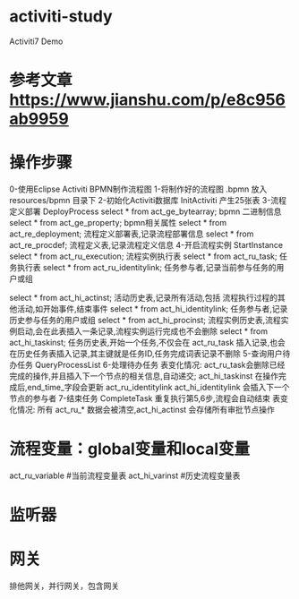 # activiti-study
Activiti7 Demo
# 参考文章 https://www.jianshu.com/p/e8c956ab9959

# 操作步骤
0-使用Eclipse Activiti BPMN制作流程图
1-将制作好的流程图 .bpmn 放入 resources/bpmn 目录下
2-初始化Activiti数据库 InitActiviti 产生25张表
3-流程定义部署  DeployProcess 
select * from act_ge_bytearray; bpmn 二进制信息
select * from act_ge_property;  bpmn相关属性
select * from act_re_deployment; 流程定义部署表,记录流程部署信息
select * from act_re_procdef; 流程定义表,记录流程定义信息
4-开启流程实例 StartInstance
select * from act_ru_execution; 流程实例执行表
select * from act_ru_task; 任务执行表
select * from act_ru_identitylink; 任务参与者,记录当前参与任务的用户或组

select * from act_hi_actinst; 活动历史表,记录所有活动,包括 流程执行过程的其他活动,如开始事件,结束事件
select * from act_hi_identitylink; 任务参与者,记录历史参与任务的用户或组
select * from act_hi_procinst; 流程实例历史表,流程实例启动,会在此表插入一条记录,流程实例运行完成也不会删除
select * from act_hi_taskinst; 任务历史表,开始一个任务,不仅会在 act_ru_task 插入记录,也会在历史任务表插入记录,其主键就是任务ID,任务完成词表记录不删除
5-查询用户待办任务 QueryProcessList
6-处理待办任务
表变化情况: act_ru_task会删除已经完成的操作,并且插入下一个节点的相关信息,自动递交;
            act_hi_taskinst 在操作完成后,end_time_字段会更新
act_ru_identitylink act_hi_identitylink  会插入下一个节点的参与者
7-结束任务 CompleteTask
重复执行第5,6步,流程会自动结束
表变化情况: 所有 act_ru_* 数据会被清空,act_hi_actinst 会存储所有审批节点操作

# 流程变量：global变量和local变量
act_ru_variable #当前流程变量表
act_hi_varinst #历史流程变量表

# 监听器

# 网关
排他网关，并行网关，包含网关
